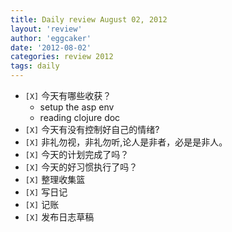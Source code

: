 ```yaml
---
title: Daily review August 02, 2012 
layout: 'review'
author: 'eggcaker'
date: '2012-08-02'
categories: review 2012
tags: daily
---
```



  * `[X]` 今天有哪些收获？ 
    * setup the asp env 
    * reading clojure doc 
  * `[X]` 今天有没有控制好自己的情绪? 
  * `[X]` 非礼勿视，非礼勿听,论人是非者，必是是非人。 
  * `[X]` 今天的计划完成了吗？ 
  * `[X]` 今天的好习惯执行了吗？ 
  * `[X]` 整理收集篮 
  * `[X]` 写日记 
  * `[X]` 记账 
  * `[X]` 发布日志草稿 

